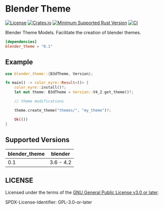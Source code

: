# Blender Theme

[![License](https://img.shields.io/badge/license-GPL--3.0--or--later-blue.svg)](https://github.com/ameknite/blender_theme?tab=readme-ov-file#license)
[![Crates.io](https://img.shields.io/crates/v/blender_theme.svg)](https://crates.io/crates/blender_theme)
[![Minimum Supported Rust Version](https://img.shields.io/badge/MSRV-1.65.0+-red.svg)](./Cargo.toml#L8)
[![CI](https://github.com/ameknite/blender_theme/actions/workflows/ci.yaml/badge.svg)](https://github.com/ameknite/blender_theme/actions/workflows/ci.yaml)

Blender Theme Models.
Facilitate the creation of blender themes.

```toml
[dependencies]
blender_theme = "0.1"
```

## Example

```rust
use blender_theme::{B3dTheme, Version};

fn main() -> color_eyre::Result<()> {
    color_eyre::install()?;
    let mut theme: B3dTheme = Version::V4_2.get_theme()?;

    // theme modifications

    theme.create_theme("themes/", "my_theme")?;

    Ok(())
}

```

## Supported Versions

| blender_theme | blender   |
| ------------- | --------- |
| 0.1           | 3.6 - 4.2 |

## LICENSE

Licensed under the terms of the [GNU General Public License v3.0 or later](LICENSE-GPL-3.0-or-later).

SPDX-License-Identifier: GPL-3.0-or-later
